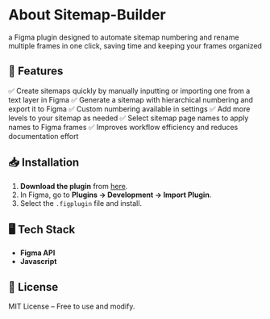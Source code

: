 # About Sitemap-Builder
a Figma plugin designed to automate sitemap numbering and rename multiple frames in one click, saving time and keeping your frames organized

## 🚀 Features
✅ Create sitemaps quickly by manually inputting or importing one from a text layer in Figma
✅ Generate a sitemap with hierarchical numbering and export it to Figma
✅ Custom numbering available in settings
✅ Add more levels to your sitemap as needed
✅ Select sitemap page names to apply names to Figma frames
✅ Improves workflow efficiency and reduces documentation effort

## 📥 Installation
1. **Download the plugin** from [here](https://github.com/beckydang/Sitemap-Builder).
2. In Figma, go to **Plugins → Development → Import Plugin**.
3. Select the `.figplugin` file and install.

## 🖥 Tech Stack
- **Figma API**
- **Javascript**

## 📄 License
MIT License – Free to use and modify.
